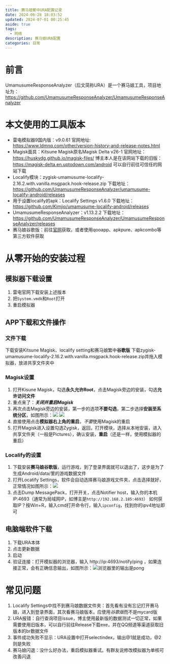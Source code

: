 ```yaml
---
title: 赛马娘繁中URA配置记录
date: 2024-06-28 18:03:52
updated: 2024-07-01 00:25:45
aside: true
tags:
  - 网络
description: 赛马娘URA配置
categories: 日常
---
```




# 前言
UmamusumeResponseAnalyzer（后文简称URA）是一个赛马娘工具，项目地址为：
https://github.com/UmamusumeResponseAnalyzer/UmamusumeResponseAnalyzer
# 本文使用的工具版本

- 雷电模拟器9国内版：v9.0.61  官网地址: https://www.ldmnq.com/other/version-history-and-release-notes.html
- Magisk面具：Kitsune Magisk原名Magisk Delta v26-1 官网地址： https://huskydg.github.io/magisk-files/ 博主本人是在该网站下载的旧版： https://magisk-delta.en.uptodown.com/android 可以自行前往可信任的网站下载
- Localify模块：zygisk-umamusume-localify-2.16.2.with.vanilla.msgpack.hook-release.zip 下载地址： https://github.com/UmamusumeResponseAnalyzer/umamusume-localify-android/releases
- 用于设置localify的apk：Localify Settings v1.6.0 下载地址： https://github.com/Kimjio/umamusume-localify-android/releases
- UmamusumeResponseAnalyzer：v1.13.2.2 下载地址： https://github.com/UmamusumeResponseAnalyzer/UmamusumeResponseAnalyzer/releases
- 赛马娘谷歌版：前往[官网](https://uma.komoejoy.com/)获取，或者使用qooapp、apkpure、apkcombo等第三方软件获取
# 从零开始的安装过程
## 模拟器下载设置

1. 雷电官网下载安装上述版本
2. 把`System.vmdk`和`Root`打开
3. 重启模拟器

## APP下载和文件操作
### 文件下载
下载安装Kitsune Magisk、localify setting和赛马娘繁中**谷歌版**
下载zygisk-umamusume-localify-2.16.2.with.vanilla.msgpack.hook-release.zip并拖入模拟器，放进共享文件夹中
### Magisk设置

1. 打开Kisune Magisk，勾选**永久允许Root**，点击Magisk旁边的安装，勾选**允许访问文件**
2. 重点来了：***关闭并重启Magisk***
3. 再次点击Magisk旁边的安装，第一步的选项**不要勾选**，第二步选择**安装至系统分区**，如图所示：![](../images/dea47f18cf40dc9c93b60819f073904c.png) ![](../images/caf5dd1164e5cf2a5c5197a6583d913e.png)
4. 直接使用点击**模拟器右上角的重启**，*不要*使用Magisk的重启
5. 打开Magisk进入设置勾选Zygisk，返回，打开模块，选择从本地安装，进入共享文件夹（一般是Pictures），确认安装，**重启**（还是一样，使用模拟器的重启）

### Localify的设置

1. 下载安装**赛马娘谷歌版**，运行游戏，到了登录界面就可以退出了，这步是为了生成Android/data/里的游戏数据文件
2. 打开Locatify Settings，软件会自动选择赛马娘游戏文件夹，点击选择就好，正常情况如图所示：![](../images/bfd49008470e900bc7c441470cb5ac2d.png)
3. 点击Dump MessagePack，打开开关，点击Notifier host，输入你的本机IP:4693（通常为局域网IP，如博主是`http://192.168.2.185:4693`）
   如何获取IP？按Win+R，输入cmd打开命令行，输入`ipconfig`，找到你的ipv4地址即可

## 电脑端软件下载
1. 下载URA本体
2. 点击更新数据
3. 启动
4. 验证连接：打开模拟器的浏览器，输入 http://ip:4693/notify/ping ，如果连接正常，会有正确信息输出，如图所示：![浏览器里的输出是pong](../images/b36af439471dee46bfcf2b9e5073a352.png)

# 常见问题
1. Localify Settings中找不到赛马娘数据文件夹：首先看有没有忘记打开赛马娘，进入到登录界面，其次看赛马娘版本，应使用*谷歌版*而不是mycard版
2. URA报错：自行查询项目issue，博主使用最新版的数据测试一切正常，如果需要使用旧版本，可以自行前往Release下载exe，并在QQ频道等渠道获取旧版本的br数据文件
3. 事件成功失败不显示：URA设置中打开selectindex，输出@1就是成功，@2则是失败
4. 赛马娘闪退：没什么好办法，重启模拟器重试。有群友说修改模拟器为单核可改善闪退